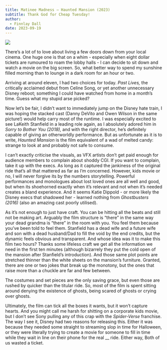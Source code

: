 ```yaml
---
title: Matinee Madness – Haunted Mansion (2023)
subtitle: Thank God for Cheap Tuesday!
author:
  - Finnlay Dall
date: 2023-09-19
---
```

[![](https://substackcdn.com/image/fetch/w_1456,c_limit,f_auto,q_auto:good,fl_progressive:steep/https%3A%2F%2Fsubstack-post-media.s3.amazonaws.com%2Fpublic%2Fimages%2Fd47c88e8-f801-46d7-bec9-82ad7afa2f82_6192x3074.jpeg)](https://substackcdn.com/image/fetch/f_auto,q_auto:good,fl_progressive:steep/https%3A%2F%2Fsubstack-post-media.s3.amazonaws.com%2Fpublic%2Fimages%2Fd47c88e8-f801-46d7-bec9-82ad7afa2f82_6192x3074.jpeg)

There’s a lot of to love about living a few doors down from your local cinema. One huge one is that on a whim - especially when eight dollar tickets are rumoured to roam the lobby halls - I can decide to sit down and watch a movie on the big screen. So, what better way to spend my sunshine filled morning than to lounge in a dark room for an hour or two. 

Arriving at around eleven, I had two choices for today. _Past Lives,_ the critically acclaimed debut from Celine Song, or yet another unnecessary Disney reboot; something I could have watched from home in a month’s time. Guess what my stupid arse picked?

Now let’s be fair, I didn’t want to immediately jump on the Disney hate train, I was hoping the stacked cast (Danny DeVito and Owen Wilson in the same picture!) would help carry most of the runtime. I was especially excited to see LaKeith Stanfield in a leading role again, as I absolutely adored him in _Sorry to Bother You (2018),_ and with the right director, he’s definitely capable of giving an otherworldly performance. But as unfortunate as it is to write, _Haunted Mansion_ is the film equivalent of a wad of melted candy: strange to look at and probably not safe to consume. 

I can’t exactly criticise the visuals, as VFX artists don’t get paid enough for audience members to complain about shoddy CGI. If you want to complain, take it up with the execs. As long as it captured the jankiness of the original ride that’s all that mattered as far as I’m concerned. However, kids movie or no, I will never forgive its by the numbers storytelling. Powerful performances and monologues about lost loved ones are all well and good, but when its shoehorned exactly when it’s relevant and not when it’s needed creates a bland experience. And it seems Katie Dippold - or more likely the Disney execs that shadowed her - learned nothing from _Ghostbusters (2016)_ (also an amazing cast poorly utilised). 

As it’s not enough to just have craft. You can be hitting all the beats and still not be making art. Arguably the film structure is “there” in the same way your dead grandma is “there” in the room with you. You feel them because you’ve been told to feel them. Stanfield has a dead wife and a future wife and son with a dead husband/Dad to fill the void by the end credits, but the dynamic feels obvious and transparent. And whose idea was it to make this film two hours? Thanks some lifeless craft we get all the information we need in the first ten minutes (although bizarrely they put the cold open of the mansion after Stanfield’s introduction). And those same plot points are stretched thinner than the white sheets on the mansion’s furniture. Granted, there are one or two jokes that break up the monotony, but the ones that raise more than a chuckle are far and few between.

The costumes and set pieces are the only saving grace, but even those are rushed by quicker than the titular ride. So, most of the film is spent sitting around denying the existence of ghosts, being scared of ghosts or crying over ghosts.

Ultimately, the film can tick all the boxes it wants, but it won’t capture hearts. And you might call me harsh for shitting on a corporate kids movie, but I don’t see Sony pulling any of this crap with the _Spider-Verse_ franchise. The way I see it, Disney had two reasons for releasing this. Either it was because they needed some straight to streaming slop in time for Halloween, or they were literally trying to create a movie for someone to fill in time while they wait in line on their phone for the real __ ride. Either way, Both of us wasted a ticket.
